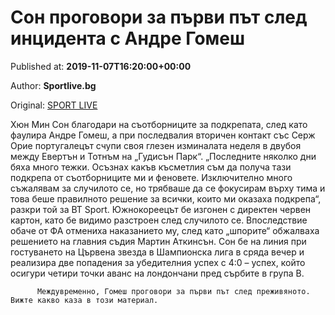 
# Сон проговори за първи път след инцидента с Андре Гомеш

Published at: **2019-11-07T16:20:00+00:00**

Author: **Sportlive.bg**

Original: [SPORT LIVE](https://www.sportlive.bg/worldfootball/england/son-progovori-za-pyrvi-pyt-sled-incidenta-s-andre-gomesh--1404000.html)

Хюн Мин Сон благодари на съотборниците за подкрепата, след като фаулира Андре Гомеш, а при последвалия вторичен контакт със Серж Орие португалецът счупи своя глезен изминалата неделя в двубоя между Евертън и Тотнъм на „Гудисън Парк“.
„Последните няколко дни бяха много тежки. Осъзнах какъв късметлия съм да получа тази подкрепа от съотборниците ми и феновете. Изключително много съжалявам за случилото се, но трябваше да се фокусирам върху тима и това беше правилното решение за всички, които ми оказаха подкрепа“, разкри той за BT Sport.
Южнокореецът бе изгонен с директен червен картон, като бе видимо разстроен след случилото се. Впоследствие обаче от ФА отмениха наказанието му, след като „шпорите“ обжалваха решението на главния съдия Мартин Аткинсън. Сон бе на линия при гостуването на Цървена звезда в Шампионска лига в сряда вечер и реализира две попадения за убедителния успех с 4:0 – успех, който осигури четири точки аванс на лондончани пред сърбите в група В.

        
          Междувременно, Гомеш проговори за първи път след преживяното. Вижте какво каза в този материал.
        
      
 
